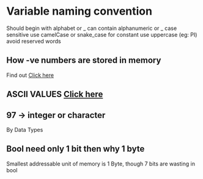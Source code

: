 # Variable naming convention

Should begin with alphabet or _
can contain alphanumeric or  _
case sensitive
use camelCase or snake_case
for constant use uppercase (eg: PI)
avoid reserved words

## How -ve numbers are stored in memory
Find out [Click here](https://www.drive.google.com)
## ASCII VALUES [Click here]()
## 97 -> integer or character
By Data Types
## Bool need only 1 bit then why 1 byte
Smallest addressable unit of memory is 1 Byte, though 7 bits are wasting in bool